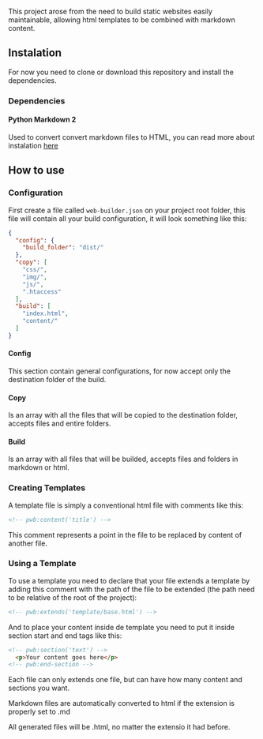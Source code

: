 This project arose from the need to build static websites easily
maintainable, allowing html templates to be combined with markdown
content.

## Instalation
For now you need to clone or download this repository and install the dependencies.

### Dependencies
#### Python Markdown 2
Used to convert convert markdown files to HTML, you can read more about instalation [here](https://github.com/trentm/python-markdown2)

## How to use
### Configuration
First create a file called ```web-builder.json``` on your project root folder, this file will contain all your build configuration, it will look something like this:

```json
{
  "config": {
    "build_folder": "dist/"
  },
  "copy": [
    "css/",
    "img/",
    "js/",
    ".htaccess"
  ],
  "build": [
    "index.html",
    "content/"
  ]
}
```
#### Config
This section contain general configurations, for now accept only the destination folder of the build.

#### Copy
Is an array with all the files that will be copied to the destination folder, accepts files and entire folders.

#### Build
Is an array with all files that will be builded, accepts files and folders in markdown or html.

### Creating Templates
A template file is simply a conventional html file with comments like this:
```html
<!-- pwb:content('title') -->
```
This comment represents a point in the file to be replaced by content of another file.

### Using a Template
To use a template you need to declare that your file extends a template by adding this comment with the path of the file to be extended (the path need to be relative of the root of the project):  
```html
<!-- pwb:extends('template/base.html') -->
```  
And to place your content inside de template you need to put it inside section start and end tags like this:
```html
<!-- pwb:section('text') -->
  <p>Your content goes here</p>
<!-- pwb:end-section -->
```
Each file can only extends one file, but can have how many content and sections you want.

Markdown files are automatically converted to html if the extension is properly set to .md

All generated files will be .html, no matter the extensio it had before.
